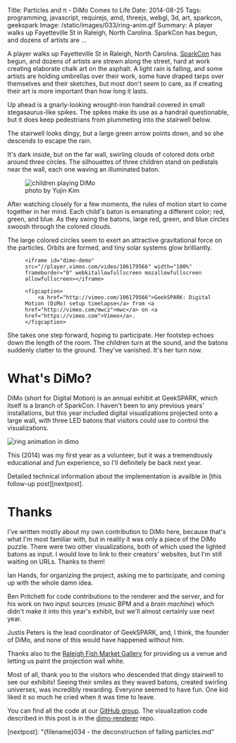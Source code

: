 Title: Particles and π - DiMo Comes to Life
Date: 2014-08-25
Tags: programming, javascript, requirejs, amd, threejs, webgl, 3d, art, sparkcon, geekspark
Image: /static/images/033/ring-anim.gif
Summary: A player walks up Fayetteville St in Raleigh, North Carolina.  SparkCon has begun, and dozens of artists are ...

A player walks up Fayetteville St in Raleigh, North Carolina.
[SparkCon][sparkcon] has begun, and dozens of artists are strewn along the
street, hard at work creating elaborate chalk art on the asphalt.  A light rain
is falling, and some artists are holding umbrellas over their work, some have
draped tarps over themselves and their sketches, but most don't seem to care,
as if creating their art is more important than how long it lasts.

Up ahead is a gnarly-looking wrought-iron handrail covered in small
stegasaurus-like spikes.  The spikes make its use as a handrail questionable,
but it does keep pedestrians from plummeting into the stairwell below.

The stairwell looks dingy, but a large green arrow points down, and so she
descends to escape the rain.

It's dark inside, but on the far wall, swirling clouds of colored dots orbit
around three circles.  The silhouettes of three children stand on pedistals
near the wall, each one waving an illuminated baton.

<figure>
    <img src="{filename}/static/images/033/dimo-kids.jpg" alt="children playing DiMo">
    <figcaption>photo by Yujin Kim</figcaption>
</figure>

After watching closely for a few moments, the rules of motion start to come
together in her mind.  Each child's baton is emanating a different color; red,
green, and blue.  As they swing the batons, large red, green, and blue circles
swoosh through the colored clouds.  

The large colored circles seem to exert an attractive gravitational force on
the particles.  Orbits are formed, and tiny solar systems glow brilliantly.

<figure>

    <iframe id="dimo-demo" src="//player.vimeo.com/video/106179566" width="100%" frameborder="0" webkitallowfullscreen mozallowfullscreen allowfullscreen></iframe> 

    <figcaption>
        <a href="http://vimeo.com/106179566">GeekSPARK: Digital Motion (DiMo) setup timelapse</a> from <a href="http://vimeo.com/mwcz">mwc</a> on <a href="https://vimeo.com">Vimeo</a>.
    </figcaption>
</figure>


She takes one step forward, hoping to participate.  Her footstep echoes down
the length of the room.  The children turn at the sound, and the batons
suddenly clatter to the ground.  They've vanished.  It's her turn now.



# What's DiMo?

DiMo (short for Digital Motion) is an annual exhibit at GeekSPARK, which itself
is a branch of SparkCon.  I haven't been to any previous years' installations,
but this year included digital visualizations projected onto a large wall, with
three LED batons that visitors could use to control the visualizations.

![ring animation in dimo]({filename}/static/images/033/ring-anim.gif)

This (2014) was my first year as a volunteer, but it was a tremendously
educational and *fun* experience, so I'll definitely be back next year.

Detailed technical information about the implementation is availble
in [this follow-up post][nextpost].



# Thanks

I've written mostly about my own contribution to DiMo here, because that's what
I'm most familiar with, but in reality it was only a piece of the DiMo puzzle.
There were two other visualizations, both of which used the lighted batons as
input.  I would love to link to their creators' websites, but I'm still waiting
on URLs.  Thanks to them!

Ian Hands, for organizing the project, asking me to participate, and coming up
with the whole damn idea.

Ben Pritchett for code contributions to the renderer and the server, and for
his work on two input sources (music BPM and a *brain machine*) which didn't
make it into this year's exhibit, but we'll almost certainly use next year.

Justis Peters is the lead coordinator of GeekSPARK, and, I think, the founder
of DiMo, and none of this would have happened without him.

Thanks also to the [Raleigh Fish Market Gallery][fishmarket] for providing us a
venue and letting us paint the projection wall white.

Most of all, thank you to the visitors who descended that dingy stairwell to
see our exhibits!  Seeing their smiles as they waved batons, created swirling
universes, was incredibly rewarding.  Everyone seemed to have fun.  One kid
liked it so much he cried when it was time to leave.

You can find all the code at our [GitHub group][geeksparkrh].  The
visualization code described in this post is in the [dimo-renderer][renderer]
repo.

<script>
    function set_vimeo_iframe_height() {
        var ifr = document.getElementById('dimo-demo');
        ifr.height = ifr.offsetWidth / 1.497;
        console.log(ifr);
        console.log(ifr.offsetWidth);
        console.log(ifr.offsetHeight);
    }
    document.addEventListener('DOMContentLoaded', set_vimeo_iframe_height);
    window.addEventListener('resize', set_vimeo_iframe_height);
</script>

[sinewaves]: {filename}/static/images/033/sine_waves.png
[sparkcon]: http://www.sparkcon.com/
[geeksparkrh]: https://github.com/geekspark-rh/
[renderer]: https://github.com/geekspark-rh/dimo-renderer
[justis]: https://twitter.com/justis
[iphands]: https://twitter.com/ianpagehands
[gpucalc]: http://vimeo.com/97329154
[ws]: https://en.wikipedia.org/wiki/WebSocket
[opencv]: http://opencv.org/
[fishmarket]: https://www.facebook.com/ncsufishmarket
[nextpost]: "{filename}034 - the deconstruction of falling particles.md"
